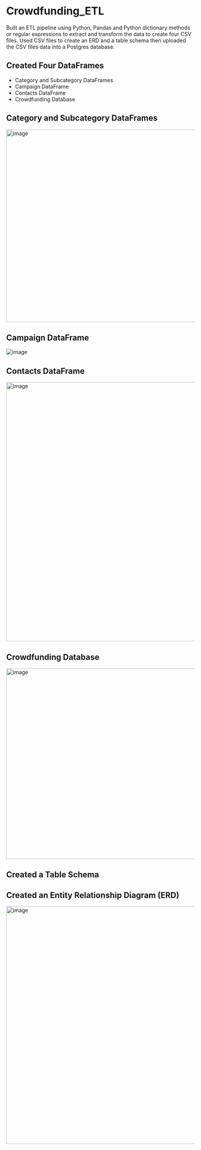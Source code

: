 # Crowdfunding_ETL

Built an ETL pipeline using Python, Pandas and Python dictionary methods or regular expressions to extract and transform the data to create four CSV files. Used CSV files to create an ERD and a table schema then uploaded the CSV files data into a Postgres database.

## Created Four DataFrames
* Category and Subcategory DataFrames
* Campaign DataFrame
* Contacts DataFrame
* Crowdfunding Database


## Category and Subcategory DataFrames

<img width="514" alt="image" src="https://user-images.githubusercontent.com/115186079/225809677-a8ef4612-6af9-4410-9e75-ea07b8e086dd.png">


## Campaign DataFrame

![image](https://user-images.githubusercontent.com/115186079/225810829-a9b64dd7-b37f-4b3f-a2d2-a3639933672d.png)


## Contacts DataFrame

<img width="691" alt="image" src="https://user-images.githubusercontent.com/115186079/225811209-b94466c3-0051-405d-93b3-546a6846e0c3.png">


## Crowdfunding Database

<img width="509" alt="image" src="https://user-images.githubusercontent.com/115186079/225812055-7caf10cc-b72f-43aa-8986-bfdc23860bca.png">



## Created a Table Schema



## Created an Entity Relationship Diagram (ERD)

<img width="634" alt="image" src="https://user-images.githubusercontent.com/115186079/225811828-a82a67ad-b2d6-402f-ba9b-cda36a4b8328.png">

